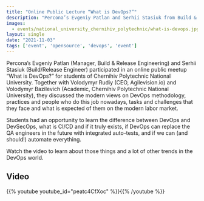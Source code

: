 ```yaml
---
title: "Online Public Lecture “What is DevOps?”"
description: "Percona’s Evgeniy Patlan and Serhii Stasiuk from Build & Release Engineering discussed the DevOps and DevSecOps methodology and practices with students of Chernihiv Polytechnic National University on the open meetup. Students had an opportunity to learn more about modern trends in the world of cloud technologies and the role of DevOps."
images:
  - events/national_university_chernihiv_polytechnic/what-is-devops.jpg
layout: single
date: "2021-11-03"
tags: ['event', 'opensource', 'devops', 'event']
---
```


Percona’s Evgeniy Patlan (Manager, Build & Release Engineering) and Serhii Stasiuk (Build/Release Engineer) participated in an online public meetup “What is DevOps?” for students of Chernihiv Polytechnic National University. Together with Volodymyr Rudiy (CEO, Agilevision.io) and Volodymyr Bazilevich (Academic, Chernihiv Polytechnic National University), they discussed the modern views on DevOps methodology, practices and people who do this job nowadays, tasks and challenges that they face and what is expected of them on the modern labor market. 

Students had an opportunity to learn the difference between DevOps and DevSecOps, what is CI/CD and if it truly exists, if DevOps can replace the QA engineers in the future with integrated auto-tests, and if we can (and should!) automate everything.

Watch the video to learn about those things and a lot of other trends in the DevOps world. 

## Video

{{% youtube youtube_id="peatc4CfXoc" %}}{{% /youtube %}}

